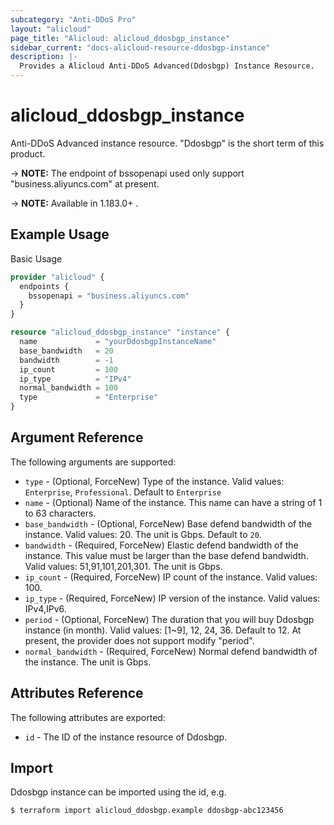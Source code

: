 ```yaml
---
subcategory: "Anti-DDoS Pro"
layout: "alicloud"
page_title: "Alicloud: alicloud_ddosbgp_instance"
sidebar_current: "docs-alicloud-resource-ddosbgp-instance"
description: |-
  Provides a Alicloud Anti-DDoS Advanced(Ddosbgp) Instance Resource.
---
```


# alicloud_ddosbgp_instance

Anti-DDoS Advanced instance resource. "Ddosbgp" is the short term of this product.

-> **NOTE:** The endpoint of bssopenapi used only support "business.aliyuncs.com" at present.

-> **NOTE:** Available in 1.183.0+ .

## Example Usage

Basic Usage

```terraform
provider "alicloud" {
  endpoints {
    bssopenapi = "business.aliyuncs.com"
  }
}

resource "alicloud_ddosbgp_instance" "instance" {
  name             = "yourDdosbgpInstanceName"
  base_bandwidth   = 20
  bandwidth        = -1
  ip_count         = 100
  ip_type          = "IPv4"
  normal_bandwidth = 100
  type             = "Enterprise"
}
```
## Argument Reference

The following arguments are supported:

* `type` - (Optional, ForceNew) Type of the instance. Valid values: `Enterprise`, `Professional`. Default to `Enterprise`  
* `name` - (Optional) Name of the instance. This name can have a string of 1 to 63 characters.
* `base_bandwidth` - (Optional, ForceNew) Base defend bandwidth of the instance. Valid values: 20. The unit is Gbps. Default to `20`.
* `bandwidth` - (Required, ForceNew) Elastic defend bandwidth of the instance. This value must be larger than the base defend bandwidth. Valid values: 51,91,101,201,301. The unit is Gbps.
* `ip_count` - (Required, ForceNew) IP count of the instance. Valid values: 100.
* `ip_type` - (Required, ForceNew) IP version of the instance. Valid values: IPv4,IPv6.
* `period` - (Optional, ForceNew) The duration that you will buy Ddosbgp instance (in month). Valid values: [1~9], 12, 24, 36. Default to 12. At present, the provider does not support modify "period".
* `normal_bandwidth` - (Required, ForceNew) Normal defend bandwidth of the instance. The unit is Gbps.

## Attributes Reference

The following attributes are exported:

* `id` - The ID of the instance resource of Ddosbgp.
## Import

Ddosbgp instance can be imported using the id, e.g.

```shell
$ terraform import alicloud_ddosbgp.example ddosbgp-abc123456
```
